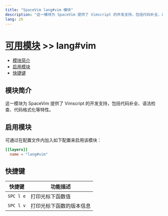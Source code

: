 ```yaml
---
title: "SpaceVim lang#vim 模块"
description: "这一模块为 SpaceVim 提供了 Vimscript 的开发支持，包括代码补全、语法检查、代码格式化等特性。"
lang: zh
---
```


# [可用模块](../../) >> lang#vim

<!-- vim-markdown-toc GFM -->

- [模块简介](#模块简介)
- [启用模块](#启用模块)
- [快捷键](#快捷键)

<!-- vim-markdown-toc -->

## 模块简介

这一模块为 SpaceVim 提供了 Vimscript 的开发支持，包括代码补全、语法检查、代码格式化等特性。

## 启用模块

可通过在配置文件内加入如下配置来启用该模块：

```toml
[[layers]]
  name = "lang#vim"
```

## 快捷键

| 快捷键    | 功能描述                 |
| --------- | ------------------------ |
| `SPC l e` | 打印光标下函数值         |
| `SPC l v` | 打印光标下函数的版本信息 |
